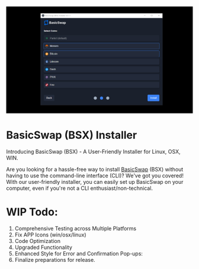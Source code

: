 ![BasicswapDEX Preview](.github-readme/basicswap_header.jpg)

# BasicSwap (BSX) Installer

Introducing BasicSwap (BSX) - A User-Friendly Installer for Linux, OSX, WIN.

Are you looking for a hassle-free way to install [BasicSwap](https://basicswapdex.com) (BSX) without having to use the command-line interface (CLI)? We've got you covered! With our user-friendly installer, you can easily set up BasicSwap on your computer, even if you're not a CLI enthusiast/non-technical. 

# WIP Todo:
1. Comprehensive Testing across Multiple Platforms
2. Fix APP Icons (win/osx/linux)
3. Code Optimization
4. Upgraded Functionality
5. Enhanced Style for Error and Confirmation Pop-ups:
6. Finalize preparations for release.
